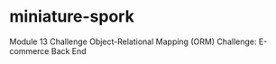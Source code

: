 # miniature-spork
Module 13 Challenge Object-Relational Mapping (ORM) Challenge: E-commerce Back End
